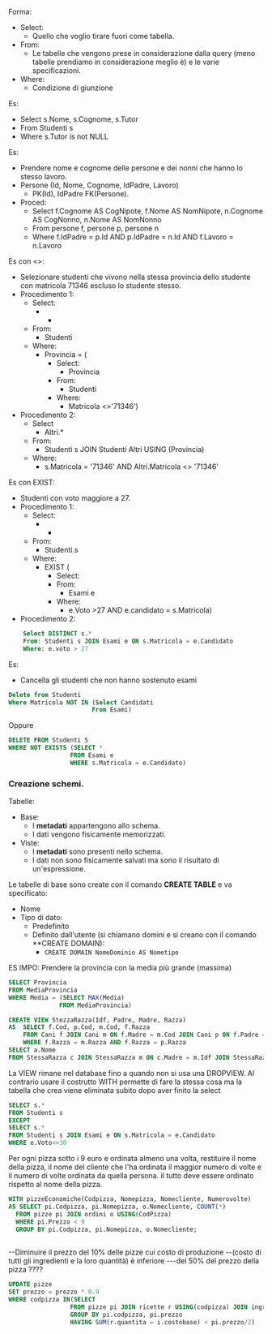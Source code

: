 Forma:
- Select: 
	- Quello che voglio tirare fuori come tabella.
- From: 
	- Le tabelle che vengono prese in considerazione dalla query (meno  tabelle prendiamo in considerazione meglio è) e le varie specificazioni.
- Where:
	- Condizione di giunzione

Es:
- Select s.Nome, s.Cognome, s.Tutor
- From Studenti s
- Where s.Tutor is not NULL

Es: 
- Prendere nome e cognome delle persone e dei nonni che hanno  lo stesso lavoro.
- Persone (Id, Nome, Cognome, IdPadre, Lavoro)
	- PK(Id), IdPadre FK(Persone).
- Proced:
	- Select f.Cognome AS CogNipote, f.Nome AS NomNipote, n.Cognome AS CogNonno, n.Nome AS NomNonno 
	- From persone f, persone p, persone n
	- Where f.IdPadre = p.Id AND p.IdPadre = n.Id AND f.Lavoro = n.Lavoro

Es con <>:
- Selezionare studenti che vivono nella stessa provincia dello studente con matricola 71346 escluso lo studente stesso.
- Procedimento 1:
	- Select:
		- *
	- From:
		- Studenti
	- Where:
		- Provincia = (
			- Select:
				- Provincia
			- From:
				- Studenti
			- Where:
				- Matricola <>'71346')
- Procedimento 2:
	- Select 
		- Altri.*
	- From:
		- Studenti s JOIN Studenti Altri USING (Provincia)
	- Where:
		- s.Matricola = '71346' AND Altri.Matricola <> '71346'

Es con EXIST:
- Studenti con voto maggiore a 27.
- Procedimento 1:
	- Select:
		- *
	- From:
		- Studenti.s
	- Where:
		- EXIST (
			- Select:
			- From:
				- Esami e
			- Where:
				- e.Voto >27 AND e.candidato = s.Matricola)
- Procedimento 2:
```sql
	Select DISTINCT s.*
	From: Studenti s JOIN Esami e ON s.Matricola = e.Candidato
	Where: e.voto > 27
```


Es: 
- Cancella gli studenti che non hanno sostenuto esami
```sql
Delete from Studenti
Where Matricola NOT IN (Select Candidati
					   From Esami)
```
Oppure 
```sql
DELETE FROM Studenti S
WHERE NOT EXISTS (SELECT *
				 FROM Esami e
				 WHERE s.Matricola = e.Candidato)
```


### Creazione schemi.
Tabelle:
- Base:
	- I **metadati** appartengono allo schema.
	- I dati vengono fisicamente memorizzati.
- Viste:
	- I **metadati** sono presenti nello schema.
	- I dati non sono fisicamente salvati ma sono il risultato di un'espressione.

Le tabelle di base sono create con il comando **CREATE TABLE** e va specificato:
- Nome
- Tipo di dato:
	- Predefinito
	- Definito dall'utente (si chiamano domini e si creano con il comando **CREATE DOMAIN):
		- ```CREATE DOMAIN NomeDominio AS Nometipo ```


ES IMPO: Prendere la provincia con la media più grande (massima)
```sql
SELECT Provincia
FROM MediaProvincia
WHERE Media = (SELECT MAX(Media)
			  FROM MediaProvincia)
```


```sql 
CREATE VIEW StezzaRazza(Idf, Padre, Madre, Razza) 
AS  SELECT f.Cod, p.Cod, m.Cod, f.Razza
	FROM Cani f JOIN Cani m ON f.Madre = m.Cod JOIN Cani p ON f.Padre = p.Cod
	WHERE f.Razza = m.Razza AND f.Razza = p.Razza
SELECT a.Nome
FROM StessaRazza c JOIN StessaRazza m ON c.Madre = m.Idf JOIN StessaRazza p ON c.Padre = p.Idf JOIN Cani ca ON c.Idf = ca.Cod
```

La VIEW rimane nel database fino a quando non si usa una DROPVIEW.
Al contrario usare il costrutto WITH permette di fare la stessa cosa ma la tabella che crea viene eliminata subito dopo aver finito la select


```sql
SELECT s.*
FROM Studenti s
EXCEPT
SELECT s.*
FROM Studenti s JOIN Esami e ON s.Matricola = e.Candidato
WHERE e.Voto<>30
```


Per ogni pizza sotto i 9 euro e ordinata almeno una volta, restituire il nome della pizza, il nome del cliente che l'ha ordinata il maggior numero di volte e il numero di volte ordinata da quella persona. il tutto deve essere ordinato rispetto al nome della pizza.
```sql
WITH pizzeEconomiche(Codpizza, Nomepizza, Nomecliente, Numerovolte)
AS SELECT pi.Codpizza, pi.Nomepizza, o.Nomecliente, COUNT(*)
  FROM pizze pi JOIN ordini o USING(CodPizza)
  WHERE pi.Prezzo < 9
  GROUP BY pi.Codpizza, pi.Nomepizza, o.Nomecliente;
  
```


--Diminuire il prezzo del 10% delle pizze cui costo di produzione
--(costo di tutti gli ingredienti e la loro quantità) è inferiore 
---del 50% del prezzo della pizza
????

``` sql
UPDATE pizze
SET prezzo = prezzo * 0.9
WHERE codpizza IN(SELECT 
				 FROM pizze pi JOIN ricette r USING(codpizza) JOIN ingredienti i USING(codingrediente)
				 GROUP BY pi.codpizza, pi.prezzo
				 HAVING SUM(r.quantita = i.costobase) < pi.prezzo/2)
```
